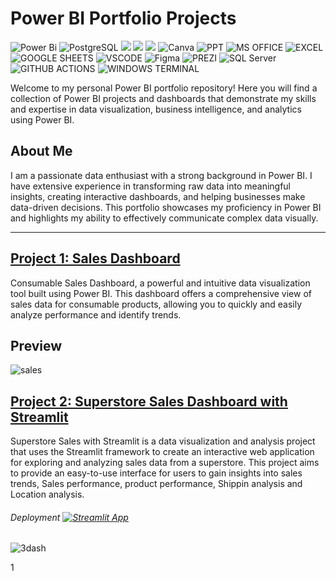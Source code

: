 # Power BI Portfolio Projects
![Power Bi](https://img.shields.io/badge/power_bi-F2C811?style=for-the-badge&logo=powerbi&logoColor=black)
![PostgreSQL](https://img.shields.io/badge/PostgreSQL-316192?style=for-the-badge&logo=postgresql&logoColor=white)
![](https://img.shields.io/badge/MySQL-00000F?style=for-the-badge&logo=mysql&logoColor=white)
![](https://img.shields.io/badge/SQLite-07405E?style=for-the-badge&logo=sqlite&logoColor=white)
![](https://img.shields.io/badge/Tableau-E97627?style=for-the-badge&logo=Tableau&logoColor=white)
![Canva](https://img.shields.io/badge/Canva-%2300C4CC.svg?style=for-the-badge&logo=Canva&logoColor=white)
![PPT](https://img.shields.io/badge/Microsoft_PowerPoint-B7472A?style=for-the-badge&logo=microsoft-powerpoint&logoColor=white)
![MS OFFICE](https://img.shields.io/badge/Microsoft_Office-D83B01?style=for-the-badge&logo=microsoft-office&logoColor=white)
![EXCEL](https://img.shields.io/badge/Microsoft_Excel-217346?style=for-the-badge&logo=microsoft-excel&logoColor=white)
![GOOGLE SHEETS](https://img.shields.io/badge/Google%20Sheets-34A853?style=for-the-badge&logo=google-sheets&logoColor=white)
![VSCODE](https://img.shields.io/badge/VSCode-0078D4?style=for-the-badge&logo=visual%20studio%20code&logoColor=white)
![Figma](https://img.shields.io/badge/Figma-F24E1E?style=for-the-badge&logo=figma&logoColor=white)
![PREZI](https://img.shields.io/badge/Prezi-3181FF?style=for-the-badge&logo=prezi&logoColor=white)
![SQL Server](https://img.shields.io/badge/Microsoft_SQL_Server-CC2927?style=for-the-badge&logo=microsoft-sql-server&logoColor=white)
![GITHUB ACTIONS](https://img.shields.io/badge/Github%20Actions-282a2e?style=for-the-badge&logo=githubactions&logoColor=367cfe)
![WINDOWS TERMINAL](https://img.shields.io/badge/windows%20terminal-4D4D4D?style=for-the-badge&logo=windows%20terminal&logoColor=white)




Welcome to my personal Power BI portfolio repository! Here you will find a collection of Power BI projects and dashboards that demonstrate my skills and expertise in data visualization, business intelligence, and analytics using Power BI.

## About Me
I am a passionate data enthusiast with a strong background in Power BI. I have extensive experience in transforming raw data into meaningful insights, creating interactive dashboards, and helping businesses make data-driven decisions. This portfolio showcases my proficiency in Power BI and highlights my ability to effectively communicate complex data visually.

---
## [Project 1: Sales Dashboard](https://tushar-aggarwal.com/httpsgithubcomtushar2704consumablessalesdashboard)

Consumable Sales Dashboard, a powerful and intuitive data visualization tool built using Power BI. This dashboard offers a comprehensive view of sales data for consumable products, allowing you to quickly and easily analyze performance and identify trends.
## Preview

![sales](https://github.com/tushar2704/tushar2704-GIFs/blob/main/salesd1.gif)

## [Project 2: Superstore Sales Dashboard with Streamlit](https://github.com/tushar2704/Superstore-Sales-Dashboard-with-Streamlit)

Superstore Sales with Streamlit is a data visualization and analysis project that uses the Streamlit framework to create an interactive web application for exploring and analyzing sales data from a superstore. This project aims to provide an easy-to-use interface for users to gain insights into sales trends, Sales performance, product performance, Shippin analysis and Location analysis. 
###### Deployment [![Streamlit App](https://static.streamlit.io/badges/streamlit_badge_black_white.svg)](https://tushar2704-superstore-dashboard.streamlit.app/)

![3dash](https://github.com/tushar2704/Superstore-Sales-Dashboard-with-Streamlit/assets/66141195/ca77655e-b101-44e9-b5e7-fcdbf5aae388)
 
1
